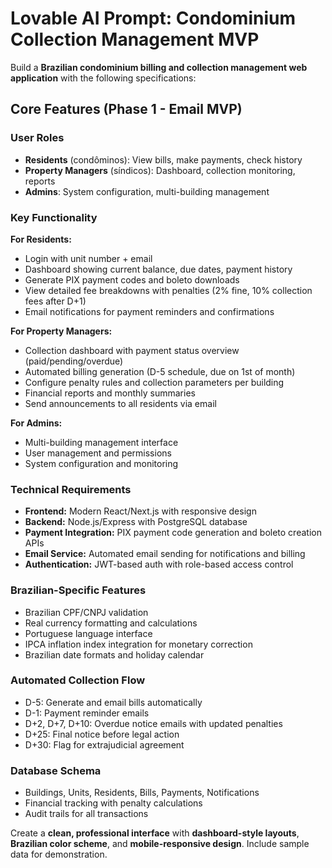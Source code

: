 # Lovable AI Prompt: Condominium Collection Management MVP

Build a **Brazilian condominium billing and collection management web application** with the following specifications:

## Core Features (Phase 1 - Email MVP)

### User Roles
- **Residents** (condôminos): View bills, make payments, check history
- **Property Managers** (síndicos): Dashboard, collection monitoring, reports
- **Admins**: System configuration, multi-building management

### Key Functionality

**For Residents:**
- Login with unit number + email
- Dashboard showing current balance, due dates, payment history
- Generate PIX payment codes and boleto downloads
- View detailed fee breakdowns with penalties (2% fine, 10% collection fees after D+1)
- Email notifications for payment reminders and confirmations

**For Property Managers:**
- Collection dashboard with payment status overview (paid/pending/overdue)
- Automated billing generation (D-5 schedule, due on 1st of month)
- Configure penalty rules and collection parameters per building
- Financial reports and monthly summaries
- Send announcements to all residents via email

**For Admins:**
- Multi-building management interface
- User management and permissions
- System configuration and monitoring

### Technical Requirements
- **Frontend:** Modern React/Next.js with responsive design
- **Backend:** Node.js/Express with PostgreSQL database
- **Payment Integration:** PIX payment code generation and boleto creation APIs
- **Email Service:** Automated email sending for notifications and billing
- **Authentication:** JWT-based auth with role-based access control

### Brazilian-Specific Features
- Brazilian CPF/CNPJ validation
- Real currency formatting and calculations
- Portuguese language interface
- IPCA inflation index integration for monetary correction
- Brazilian date formats and holiday calendar

### Automated Collection Flow
- D-5: Generate and email bills automatically
- D-1: Payment reminder emails
- D+2, D+7, D+10: Overdue notice emails with updated penalties
- D+25: Final notice before legal action
- D+30: Flag for extrajudicial agreement

### Database Schema
- Buildings, Units, Residents, Bills, Payments, Notifications
- Financial tracking with penalty calculations
- Audit trails for all transactions

Create a **clean, professional interface** with **dashboard-style layouts**, **Brazilian color scheme**, and **mobile-responsive design**. Include sample data for demonstration.